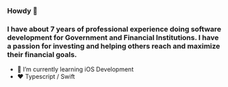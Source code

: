 ###  Howdy 🤠

### I have about 7 years of professional experience doing software development for Government and Financial Institutions. I have a passion for investing and helping others reach and maximize their financial goals.


- 🌱 I’m currently learning iOS Development
- ❤️ Typescript / Swift
